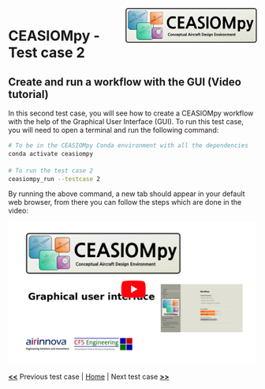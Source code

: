 <img align="right" height="70" src="../../documents/logos/CEASIOMpy_banner_main.png">

# CEASIOMpy - Test case 2

## Create and run a workflow with the GUI (Video tutorial)

In this second test case, you will see how to create a CEASIOMpy workflow with the help of the Graphical User Interface (GUI).
To run this test case, you will need to open a terminal and run the following command:

```bash
# To be in the CEASIOMpy Conda environment with all the dependencies
conda activate ceasiompy

# To run the test case 2
ceasiompy_run --testcase 2
```

By running the above command, a new tab should appear in your default web browser, from there you can follow the steps which are done in the video:

[![CEASIOMpy GUI Tutorial](./testcase2_startvideo.png)](https://www.youtube.com/watch?v=d-AaSrF5g3k)

[**<<**](../test_case_1/README.md) Previous test case | [Home](../../README.md#test-cases) | Next test case [**>>**](../test_case_3/README.md)
